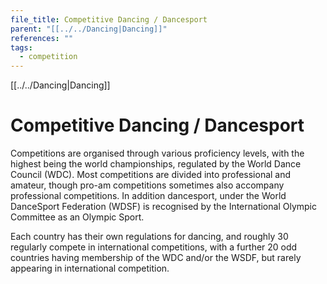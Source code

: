 ```yaml
---
file_title: Competitive Dancing / Dancesport
parent: "[[../../Dancing|Dancing]]"
references: ""
tags:
  - competition
---
```

[[../../Dancing|Dancing]]
# Competitive Dancing / Dancesport
Competitions are organised through various proficiency levels, with the highest being the world championships, regulated by the World Dance Council (WDC). Most competitions are divided into professional and amateur, though pro-am competitions sometimes also accompany professional competitions. In addition dancesport, under the World DanceSport Federation (WDSF) is recognised by the International Olympic Committee as an Olympic Sport.

Each country has their own regulations for dancing, and roughly 30 regularly compete in international competitions, with a further 20 odd countries having membership of the WDC and/or the WSDF, but rarely appearing in international competition.

